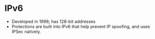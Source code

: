 # IPv6

* Developed in 1998; has 128-bit addresses
* Protections are built into IPv6 that help prevent IP spoofing, and uses IPSec natively.



